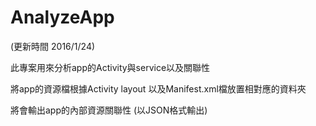 # AnalyzeApp

(更新時間 2016/1/24)

此專案用來分析app的Activity與service以及關聯性

將app的資源檔根據Activity layout 以及Manifest.xml檔放置相對應的資料夾

將會輸出app的內部資源關聯性 (以JSON格式輸出)
